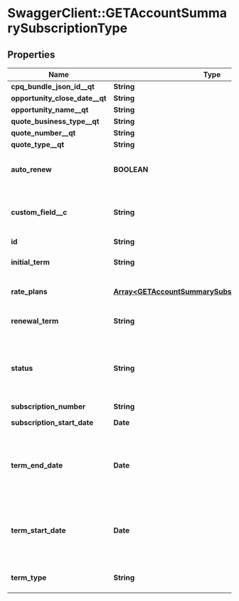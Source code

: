 # SwaggerClient::GETAccountSummarySubscriptionType

## Properties
Name | Type | Description | Notes
------------ | ------------- | ------------- | -------------
**cpq_bundle_json_id__qt** | **String** |  | [optional] 
**opportunity_close_date__qt** | **String** |  | [optional] 
**opportunity_name__qt** | **String** |  | [optional] 
**quote_business_type__qt** | **String** |  | [optional] 
**quote_number__qt** | **String** |  | [optional] 
**quote_type__qt** | **String** |  | [optional] 
**auto_renew** | **BOOLEAN** | If &#x60;true&#x60;, auto-renew is enabled. If &#x60;false&#x60;, auto-renew is disabled.  | [optional] 
**custom_field__c** | **String** | Any custom fields defined for this object. The custom field name is case-sensitive.  | [optional] 
**id** | **String** | Subscription ID.  | [optional] 
**initial_term** | **String** | Duration of the initial subscription term in whole months.   | [optional] 
**rate_plans** | [**Array&lt;GETAccountSummarySubscriptionRatePlanType&gt;**](GETAccountSummarySubscriptionRatePlanType.md) | Container for rate plans for this subscription.  | [optional] 
**renewal_term** | **String** | Duration of the renewal term in whole months.  | [optional] 
**status** | **String** | Subscription status; possible values are: &#x60;Draft&#x60;, &#x60;PendingActivation&#x60;, &#x60;PendingAcceptance&#x60;, &#x60;Active&#x60;, &#x60;Cancelled&#x60;, &#x60;Expired&#x60;.  | [optional] 
**subscription_number** | **String** | Subscription Number.  | [optional] 
**subscription_start_date** | **Date** | Subscription start date.  | [optional] 
**term_end_date** | **Date** | End date of the subscription term. If the subscription is evergreen, this is either null or equal to the cancellation date, as appropriate.  | [optional] 
**term_start_date** | **Date** | Start date of the subscription term. If this is a renewal subscription, this date is different than the subscription start date.  | [optional] 
**term_type** | **String** | Possible values are: &#x60;TERMED&#x60;, &#x60;EVERGREEN&#x60;.  | [optional] 


